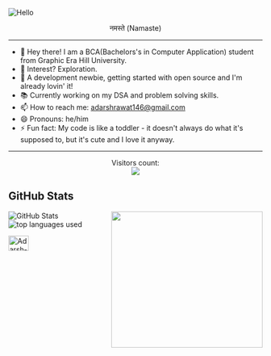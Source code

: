 ![Hello](https://user-images.githubusercontent.com/100958893/224530192-c36d0487-48c1-41a9-8b25-5404693bae83.gif)

<p align="center">
  नमस्ते (Namaste)

</p>

---
- 👋 Hey there! I am a BCA(Bachelors's in Computer Application) student from Graphic Era Hill University.
- 👀 Interest? Exploration.
- 🌱 A development newbie, getting started with open source and I'm already lovin' it!
- 📚 Currently working on my DSA and problem solving skills.
- 📫 How to reach me: adarshrawat146@gmail.com
- 😄 Pronouns: he/him
- ⚡ Fun fact: My code is like a toddler - it doesn't always do what it's supposed to, but it's cute and I love it anyway.
---
<p align="center"> 
  Visitors count:<br>
  <img src="https://profile-counter.glitch.me/AdarshRawat1/count.svg" />
</p>

<h2>GitHub Stats</h2>
<p><img src="https://github-readme-stats.vercel.app/api?username=AdarshRawat1&show_icons=true&count_private=true&theme=radical" alt="GitHub Stats"> 
<img align='right' src="https://media.giphy.com/media/u5BzptR1OTZ04/giphy.gif" width="300" height="270" />
  
<img src ="https://github-readme-stats.vercel.app/api/top-langs/?username=AdarshRawat1&layout=compact&theme=radical" alt="top languages used">

</p>


<a href="https://www.linkedin.com/in/adarsh-rawat/" target="_blank"><img align="center" src="https://user-images.githubusercontent.com/100958893/224526698-3244620f-05d3-489a-9318-f4b1fec4d8ea.svg" alt="Adarsh-Rawat" height="30" width="40" /></a>

<!---
Adarshrawat1/AdashRawat1 is a ✨ special ✨ repository because its `README.md` (this file) appears on your GitHub profile.
You can click the Preview link to take a look at your changes.


<a href="https://instagram.com/" target="_blank"><img align="center" src="https://raw.githubusercontent.com/rahuldkjain/github-profile-readme-generator/master/src/images/icons/Social/instagram.svg" alt="AdarshRawat" height="30" width="40" /></a>
--->
